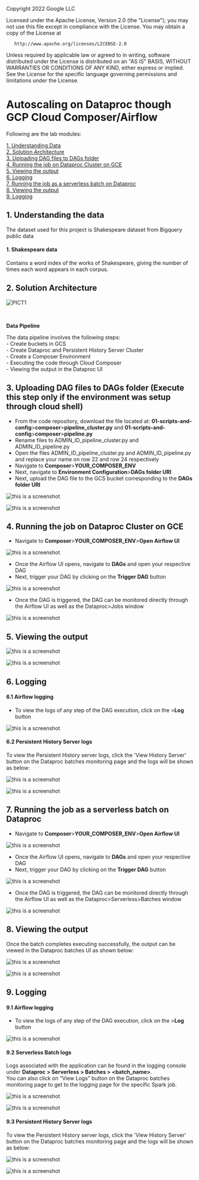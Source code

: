 <!---->
  Copyright 2022 Google LLC
 
  Licensed under the Apache License, Version 2.0 (the "License");
  you may not use this file except in compliance with the License.
  You may obtain a copy of the License at
 
       http://www.apache.org/licenses/LICENSE-2.0
 
  Unless required by applicable law or agreed to in writing, software
  distributed under the License is distributed on an "AS IS" BASIS,
  WITHOUT WARRANTIES OR CONDITIONS OF ANY KIND, either express or implied.
  See the License for the specific language governing permissions and
  limitations under the License.
 <!---->

# Autoscaling on Dataproc though GCP Cloud Composer/Airflow

Following are the lab modules:

[1. Understanding Data](airflow-execution.md#1-understanding-the-data)<br>
[2. Solution Architecture](airflow-execution.md#2-solution-diagram)<br>
[3. Uploading DAG files to DAGs folder](airflow-execution.md#3-uploading-dag-files-to-dags-folder)<br>
[4. Running the job on Dataproc Cluster on GCE](airflow-execution.md#4-running-the-job-on-dataproc-cluster-on-gce)<br>
[5. Viewing the output](airflow-execution.md#5-viewing-the-output)<br>
[6. Logging](airflow-execution.md#6-logging)<br>
[7. Running the job as a serverless batch on Dataproc](airflow-execution.md#7-running-the-job-as-a-serverless-batch-on-dataproc)<br>
[8. Viewing the output](airflow-execution.md#8-viewing-the-output)<br>
[9. Logging](airflow-execution.md#9-logging)<br>

## 1. Understanding the data

The dataset used for this project is Shakespeare dataset from Bigquery public data

#### 1. **Shakespeare data**<br>
   Contains a word index of the works of Shakespeare, giving the number of times each word appears in each corpus.<br>

## 2. Solution Architecture

![PICT1](../images/Flow_of_Resources.jpeg)

<br>

**Data Pipeline**

The data pipeline involves the following steps: <br>
	- Create buckets in GCS <br>
	- Create Dataproc and Persistent History Server Cluster <br>
	- Create a Composer Environment<br>
	- Executing the code through Cloud Composer <br>
	- Viewing the output in the Dataproc UI

## 3. Uploading DAG files to DAGs folder (Execute this step only if the environment was setup through cloud shell)

* From the code repository, download the file located at: **01-scripts-and-config**>**composer**>**pipeline_cluster.py** and **01-scripts-and-config**>**composer**>**pipeline.py**
* Rename files to ADMIN_ID_pipeline_cluster.py and ADMIN_ID_pipeline.py
* Open the files ADMIN_ID_pipeline_cluster.py and ADMIN_ID_pipeline.py and replace your name on row 22 and row 24 respectively
* Navigate to **Composer**>**YOUR_COMPOSER_ENV**
* Next, navigate to **Environment Configuration**>**DAGs folder URI**
* Next, upload the DAG file to the GCS bucket corresponding to the **DAGs folder URI**

![this is a screenshot](../images/composer_2.png)

![this is a screenshot](../images/composer_3.png)

## 4. Running the job on Dataproc Cluster on GCE

* Navigate to **Composer**>**YOUR_COMPOSER_ENV**>**Open Airflow UI**

![this is a screenshot](../images/composer_5.png)

* Once the Airflow UI opens, navigate to **DAGs** and open your respective DAG
* Next, trigger your DAG by clicking on the **Trigger DAG** button

![this is a screenshot](../images/composer_6.png)

* Once the DAG is triggered, the DAG can be monitored directly through the Airflow UI as well as the Dataproc>Jobs window

![this is a screenshot](../images/composer_7.png)

## 5. Viewing the output

![this is a screenshot](../images/op_1c.png)

![this is a screenshot](../images/op_2c.png)

## 6. Logging

#### 6.1 Airflow logging

* To view the logs of any step of the DAG execution, click on the **<DAG step>**>**Log** button <br>

![this is a screenshot](../images/composer_8.png)

#### 6.2 Persistent History Server logs

To view the Persistent History server logs, click the 'View History Server' button on the Dataproc batches monitoring page and the logs will be shown as below:

![this is a screenshot](../images/image30.png)

![this is a screenshot](../images/image31.png)

## 7. Running the job as a serverless batch on Dataproc

* Navigate to **Composer**>**YOUR_COMPOSER_ENV**>**Open Airflow UI**

![this is a screenshot](../images/composer_5.png)

* Once the Airflow UI opens, navigate to **DAGs** and open your respective DAG
* Next, trigger your DAG by clicking on the **Trigger DAG** button

![this is a screenshot](../images/composer_6.png)

* Once the DAG is triggered, the DAG can be monitored directly through the Airflow UI as well as the Dataproc>Serverless>Batches window

![this is a screenshot](../images/composer_7.png)

## 8. Viewing the output

Once the batch completes executing successfully, the output can be viewed in the Dataproc batches UI as shown below:<br>

![this is a screenshot](../images/op_1.png)

![this is a screenshot](../images/op_2.png)

## 9. Logging

#### 9.1 Airflow logging

* To view the logs of any step of the DAG execution, click on the **<DAG step>**>**Log** button <br>

![this is a screenshot](../images/composer_8.png)

#### 9.2 Serverless Batch logs

Logs associated with the application can be found in the logging console under
**Dataproc > Serverless > Batches > <batch_name>**.
<br> You can also click on “View Logs” button on the Dataproc batches monitoring page to get to the logging page for the specific Spark job.

![this is a screenshot](../images/image10.png)

![this is a screenshot](../images/image11.png)

#### 9.3 Persistent History Server logs

To view the Persistent History server logs, click the 'View History Server' button on the Dataproc batches monitoring page and the logs will be shown as below:

![this is a screenshot](../images/image12.png)

![this is a screenshot](../images/image13.png)
